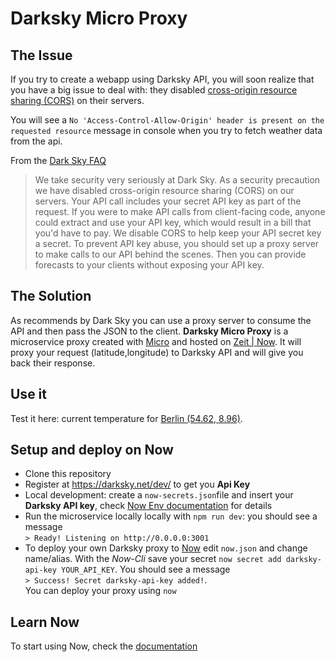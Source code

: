 # Darksky Micro Proxy

## The Issue

If you try to create a webapp using Darksky API, you will soon realize that you have a big issue to deal with: they disabled [cross-origin resource sharing (CORS)](https://developer.mozilla.org/en-US/docs/Web/HTTP/Access_control_CORS)
on their servers.

You will see a `No 'Access-Control-Allow-Origin' header is present on the requested resource` message in console when you try to fetch weather data from the api. 

From the [Dark Sky FAQ](https://darksky.net/dev/docs/faq#cross-origin)
> We take security very seriously at Dark Sky. As a security precaution we have disabled cross-origin resource sharing (CORS) on our servers.
> Your API call includes your secret API key as part of the request. If you were to make API calls from client-facing code, anyone could extract and use your API key, which would result in a bill that you'd have to pay. We disable CORS to help keep your API secret key a secret.
> To prevent API key abuse, you should set up a proxy server to make calls to our API behind the scenes. 
> Then you can provide forecasts to your clients without exposing your API key.


## The Solution

As recommends by Dark Sky you can use a proxy server to consume the API and then pass the JSON to the client. **Darksky Micro Proxy** is a microservice proxy created with [Micro](https://github.com/zeit/micro) and hosted on [Zeit | Now](https://zeit.co/now). It will proxy your request (latitude,longitude) to Darksky API and will give you back their response.


## Use it

Test it here: current temperature for [Berlin (54.62, 8.96)](https://dci-fbw12-darksky.now.sh/?54.62,8.96).


## Setup and deploy on Now

- Clone this repository
- Register at https://darksky.net/dev/ to get you **Api Key**
- Local development: create a `now-secrets.json`file and insert your **Darksky API key**, check [Now Env documentation](https://github.com/zeit/now-env) for details
- Run the microservice locally locally with `npm run dev`: you should see a message  
 `> Ready! Listening on http://0.0.0.0:3001`
- To deploy your own Darksky proxy to [Now](https://zeit.co/now) edit `now.json` and change name/alias. With the *Now-Cli* save your secret `now secret add darksky-api-key YOUR_API_KEY`.
You should see a message   
`> Success! Secret darksky-api-key added!`.  
 You can deploy your proxy using `now`


 ## Learn Now
 To start using Now, check the [documentation](https://zeit.co/docs)

